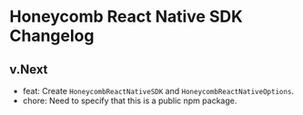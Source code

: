 # Honeycomb React Native SDK Changelog

## v.Next

- feat: Create `HoneycombReactNativeSDK` and `HoneycombReactNativeOptions`.
- chore: Need to specify that this is a public npm package.
